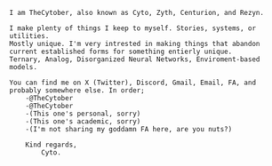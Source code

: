 
	I am TheCytober, also known as Cyto, Zyth, Centurion, and Rezyn.
	
	I make plenty of things I keep to myself. Stories, systems, or utilities.
	Mostly unique. I'm very intrested in making things that abandon current established forms for something entierly unique.
	Ternary, Analog, Disorganized Neural Networks, Enviroment-based models.
	
	You can find me on X (Twitter), Discord, Gmail, Email, FA, and probably somewhere else. In order;
		-@TheCytober
		-@TheCytober
		-(This one's personal, sorry)
		-(This one's academic, sorry)
		-(I'm not sharing my goddamn FA here, are you nuts?)
 
		Kind regards,
	 		Cyto.
